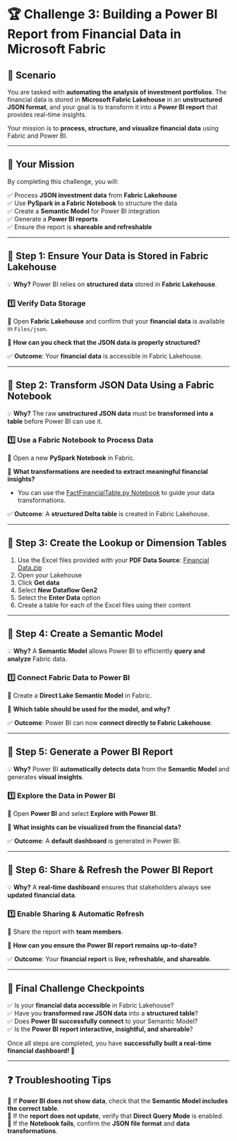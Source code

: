 # 🏆 Challenge 3: Building a Power BI Report from Financial Data in Microsoft Fabric  

## 📖 Scenario  
You are tasked with **automating the analysis of investment portfolios**. The financial data is stored in **Microsoft Fabric Lakehouse** in an **unstructured JSON format**, and your goal is to transform it into a **Power BI report** that provides real-time insights.  

Your mission is to **process, structure, and visualize financial data** using Fabric and Power BI.  

---

## 🎯 Your Mission  
By completing this challenge, you will:  

✅ Process **JSON investment data** from **Fabric Lakehouse**  
✅ Use **PySpark in a Fabric Notebook** to structure the data  
✅ Create a **Semantic Model** for Power BI integration  
✅ Generate a **Power BI reports**  
✅ Ensure the report is **shareable and refreshable**  

---

## 🚀 Step 1: Ensure Your Data is Stored in Fabric Lakehouse  
💡 **Why?** Power BI relies on **structured data** stored in **Fabric Lakehouse**.  

### 1️⃣ Verify Data Storage  
🔹 Open **Fabric Lakehouse** and confirm that your **financial data** is available in `Files/json`.  

🔹 **How can you check that the JSON data is properly structured?**  

✅ **Outcome**: Your **financial data** is accessible in Fabric Lakehouse.  

---

## 🚀 Step 2: Transform JSON Data Using a Fabric Notebook  
💡 **Why?** The raw **unstructured JSON data** must be **transformed into a table** before Power BI can use it.  

### 1️⃣ Use a Fabric Notebook to Process Data  
🔹 Open a new **PySpark Notebook** in Fabric.  

🔹 **What transformations are needed to extract meaningful financial insights?**  
   - You can use the [FactFinancialTable.py Notebook](https://github.com/DavidArayaS/AI-Powered-Insights-Fraud-Detection-Hackathon/blob/c3af96e9085107104005d86344f07a6f4a7c6e7b/03-Fraud%20Analysis/FactFinancialTable.py) to guide your data transformations.

✅ **Outcome**: A **structured Delta table** is created in Fabric Lakehouse.  

---

## 🚀 Step 3: Create the Lookup or Dimension Tables  

1. Use the Excel files provided with your **PDF Data Source**: [Financial Data.zip](https://github.com/DavidArayaS/AI-Powered-Insights-Fraud-Detection-Hackathon/blob/05f385b28e7d4215b0e1bf52eeaabf63b70e7c1a/Data%20Sources/Financial%20Data.zip)
2. Open your Lakehouse  
3. Click **Get data**  
4. Select **New Dataflow Gen2**  
5. Select the **Enter Data** option  
6. Create a table for each of the Excel files using their content  

---

## 🚀 Step 4: Create a Semantic Model  
💡 **Why?** A **Semantic Model** allows Power BI to efficiently **query and analyze** Fabric data.  

### 1️⃣ Connect Fabric Data to Power BI  
🔹 Create a **Direct Lake Semantic Model** in Fabric.  

🔹 **Which table should be used for the model, and why?**  

✅ **Outcome**: Power BI can now **connect directly to Fabric Lakehouse**.  

---

## 🚀 Step 5: Generate a Power BI Report  
💡 **Why?** Power BI **automatically detects data** from the **Semantic Model** and generates **visual insights**.  

### 1️⃣ Explore the Data in Power BI  
🔹 Open **Power BI** and select **Explore with Power BI**.  

🔹 **What insights can be visualized from the financial data?**  

✅ **Outcome**: A **default dashboard** is generated in Power BI.  

---

## 🚀 Step 6: Share & Refresh the Power BI Report  
💡 **Why?** A **real-time dashboard** ensures that stakeholders always see **updated financial data**.  

### 1️⃣ Enable Sharing & Automatic Refresh  
🔹 Share the report with **team members**.  

🔹 **How can you ensure the Power BI report remains up-to-date?**  

✅ **Outcome**: Your **financial report** is **live, refreshable, and shareable**.  

---

## 🏁 Final Challenge Checkpoints  
✅ Is your **financial data accessible** in Fabric Lakehouse?  
✅ Have you **transformed raw JSON data** into a **structured table**?  
✅ Does **Power BI successfully connect** to your Semantic Model?  
✅ Is the **Power BI report interactive, insightful, and shareable**?  

Once all steps are completed, you have **successfully built a real-time financial dashboard! 🚀**  

---

## ❓ Troubleshooting Tips  
🔹 If **Power BI does not show data**, check that the **Semantic Model includes the correct table**.  
🔹 If the **report does not update**, verify that **Direct Query Mode** is enabled.  
🔹 If the **Notebook fails**, confirm the **JSON file format** and **data transformations**.  




